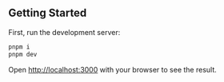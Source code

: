 ## Getting Started

First, run the development server:

```bash
pnpm i
pnpm dev

```

Open [http://localhost:3000](http://localhost:3000) with your browser to see the result.
